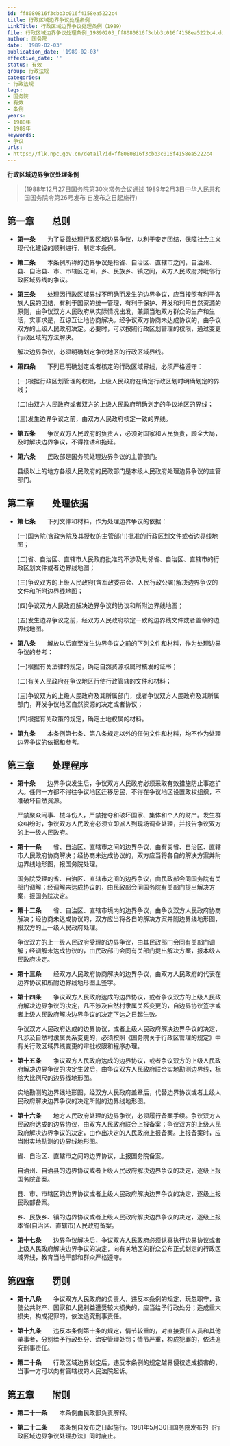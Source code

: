 ```yaml
---
id: ff8080816f3cbb3c016f4158ea5222c4
title: 行政区域边界争议处理条例
LinkTitle: 行政区域边界争议处理条例（1989）
file: 行政区域边界争议处理条例_19890203_ff8080816f3cbb3c016f4158ea5222c4.docx
author: 国务院
date: '1989-02-03'
publication_date: '1989-02-03'
effective_date: ''
status: 有效
group: 行政法规
categories:
- 行政法规
tags:
- 国务院
- 有效
- 条例
years:
- 1988年
- 1989年
keywords:
- 争议
urls:
- https://flk.npc.gov.cn/detail?id=ff8080816f3cbb3c016f4158ea5222c4
---
```


**行政区域边界争议处理条例**

> (1988年12月27日国务院第30次常务会议通过 1989年2月3日中华人民共和国国务院令第26号发布 自发布之日起施行)

## 第一章　　总则

- **第一条**　　为了妥善处理行政区域边界争议，以利于安定团结，保障社会主义现代化建设的顺利进行，制定本条例。

- **第二条**　　本条例所称的边界争议是指省、自治区、直辖市之间，自治州、县、自治县、市、市辖区之间，乡、民族乡、镇之间，双方人民政府对毗邻行政区域界线的争议。

- **第三条**　　处理因行政区域界线不明确而发生的边界争议，应当按照有利于各族人民的团结，有利于国家的统一管理，有利于保护、开发和利用自然资源的原则，由争议双方人民政府从实际情况出发，兼顾当地双方群众的生产和生活，实事求是，互谅互让地协商解决。经争议双方协商未达成协议的，由争议双方的上级人民政府决定。必要时，可以按照行政区划管理的权限，通过变更行政区域的方法解决。

  解决边界争议，必须明确划定争议地区的行政区域界线。

- **第四条**　　下列已明确划定或者核定的行政区域界线，必须严格遵守：

  (一)根据行政区划管理的权限，上级人民政府在确定行政区划时明确划定的界线；

  (二)由双方人民政府或者双方的上级人民政府明确划定的争议地区的界线；

  (三)发生边界争议之前，由双方人民政府核定一致的界线。

- **第五条**　　争议双方人民政府的负责人，必须对国家和人民负责，顾全大局，及时解决边界争议，不得推诿和拖延。

- **第六条**　　民政部是国务院处理边界争议的主管部门。

  县级以上的地方各级人民政府的民政部门是本级人民政府处理边界争议的主管部门。

## 第二章　　处理依据

- **第七条**　　下列文件和材料，作为处理边界争议的依据：

  (一)国务院(含政务院及其授权的主管部门)批准的行政区划文件或者边界线地图；

  (二)省、自治区、直辖市人民政府批准的不涉及毗邻省、自治区、直辖市的行政区划文件或者边界线地图；

  (三)争议双方的上级人民政府(含军政委员会、人民行政公署)解决边界争议的文件和所附边界线地图；

  (四)争议双方人民政府解决边界争议的协议和所附边界线地图；

  (五)发生边界争议之前，经双方人民政府核定一致的边界线文件或者盖章的边界线地图。

- **第八条**　　解放以后直至发生边界争议之前的下列文件和材料，作为处理边界争议的参考：

  (一)根据有关法律的规定，确定自然资源权属时核发的证书；

  (二)有关人民政府在争议地区行使行政管辖的文件和材料；

  (三)争议双方的上级人民政府及其所属部门，或者争议双方人民政府及其所属部门，开发争议地区自然资源的决定或者协议；

  (四)根据有关政策的规定，确定土地权属的材料。

- **第九条**　　本条例第七条、第八条规定以外的任何文件和材料，均不作为处理边界争议的依据和参考。

## 第三章　　处理程序

- **第十条**　　边界争议发生后，争议双方人民政府必须采取有效措施防止事态扩大。任何一方都不得往争议地区迁移居民，不得在争议地区设置政权组织，不准破坏自然资源。

  严禁聚众闹事、械斗伤人，严禁抢夺和破坏国家、集体和个人的财产。发生群众纠纷时，争议双方人民政府必须立即派人到现场调查处理，并报告争议双方的上一级人民政府。

- **第十一条**　　省、自治区、直辖市之间的边界争议，由有关省、自治区、直辖市人民政府协商解决；经协商未达成协议的，双方应当将各自的解决方案并附边界线地形图，报国务院处理。

  国务院受理的省、自治区、直辖市之间的边界争议，由民政部会同国务院有关部门调解；经调解未达成协议的，由民政部会同国务院有关部门提出解决方案，报国务院决定。

- **第十二条**　　省、自治区、直辖市境内的边界争议，由争议双方人民政府协商解决；经协商未达成协议的，双方应当将各自的解决方案并附边界线地形图，报双方的上一级人民政府处理。

  争议双方的上一级人民政府受理的边界争议，由其民政部门会同有关部门调解；经调解未达成协议的，由民政部门会同有关部门提出解决方案，报本级人民政府决定。

- **第十三条**　　经双方人民政府协商解决的边界争议，由双方人民政府的代表在边界协议和所附边界线地形图上签字。

- **第十四条**　　争议双方人民政府达成的边界协议，或者争议双方的上级人民政府解决边界争议的决定，凡不涉及自然村隶属关系变更的，自边界协议签字或者上级人民政府解决边界争议的决定下达之日起生效。

  争议双方人民政府达成的边界协议，或者上级人民政府解决边界争议的决定，凡涉及自然村隶属关系变更的，必须按照《国务院关于行政区管理的规定》中有关行政区域界线变更的审批权限和程序办理。

- **第十五条**　　争议双方人民政府达成的边界协议，或者争议双方的上级人民政府解决边界争议的决定生效后，由争议双方人民政府联合实地勘测边界线，标绘大比例尺的边界线地形图。

  实地勘测的边界线地形图，经双方人民政府盖章后，代替边界协议或者上级人民政府解决边界争议的决定所附的边界线地形图。

- **第十六条**　　地方人民政府处理的边界争议，必须履行备案手续。争议双方人民政府达成的边界协议，由双方人民政府联合上报备案；争议双方的上级人民政府解决边界争议的决定，由作出决定的人民政府上报备案。上报备案时，应当附实地勘测的边界线地形图。

  省、自治区、直辖市之间的边界协议，上报国务院备案。

  自治州、自治县的边界协议或者上级人民政府解决边界争议的决定，逐级上报国务院备案。

  县、市、市辖区的边界协议或者上级人民政府解决边界争议的决定，逐级上报民政部备案。

  乡、民族乡、镇的边界协议或者上级人民政府解决边界争议的决定，逐级上报本省(自治区、直辖市)人民政府备案。

- **第十七条**　　边界争议解决后，争议双方人民政府必须认真执行边界协议或者上级人民政府解决边界争议的决定，向有关地区的群众公布正式划定的行政区域界线，教育当地干部和群众严格遵守。

## 第四章　　罚则

- **第十八条**　　争议双方人民政府的负责人，违反本条例的规定，玩忽职守，致使公共财产、国家和人民利益遭受较大损失的，应当给予行政处分；造成重大损失，构成犯罪的，依法追究刑事责任。

- **第十九条**　　违反本条例第十条的规定，情节较重的，对直接责任人员和其他肇事者，分别给予行政处分、治安管理处罚；情节严重，构成犯罪的，依法追究刑事责任。

- **第二十条**　　行政区域边界划定后，违反本条例的规定越界侵权造成损害的，当事一方可以向有管辖权的人民法院起诉。

## 第五章　　附则

- **第二十一条**　　本条例由民政部负责解释。

- **第二十二条**　　本条例自发布之日起施行。1981年5月30日国务院发布的《行政区域边界争议处理办法》同时废止。
